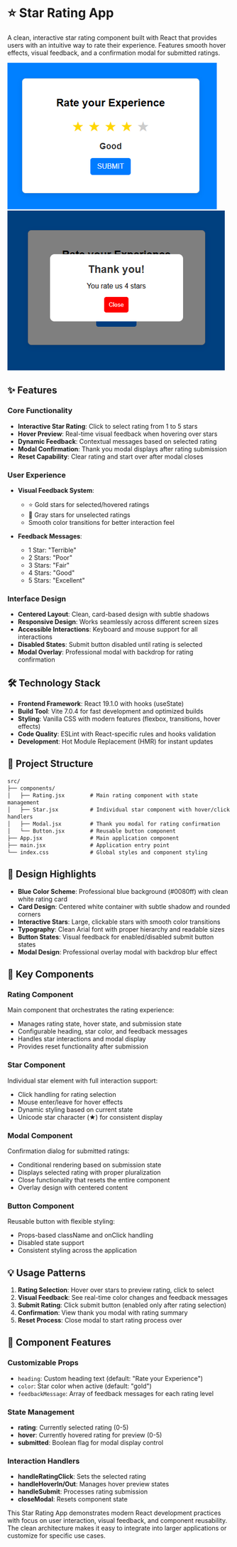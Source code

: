 # ⭐ Star Rating App

A clean, interactive star rating component built with React that provides users with an intuitive way to rate their experience. Features smooth hover effects, visual feedback, and a confirmation modal for submitted ratings.

![Star Rating App](ratings-ui.PNG)
![Star Rating App Feedback](ratings-ui-feedback.PNG)

## ✨ Features

### Core Functionality
- **Interactive Star Rating**: Click to select rating from 1 to 5 stars
- **Hover Preview**: Real-time visual feedback when hovering over stars
- **Dynamic Feedback**: Contextual messages based on selected rating
- **Modal Confirmation**: Thank you modal displays after rating submission
- **Reset Capability**: Clear rating and start over after modal closes

### User Experience
- **Visual Feedback System**: 
  - ⭐ Gold stars for selected/hovered ratings
  - 🔘 Gray stars for unselected ratings
  - Smooth color transitions for better interaction feel

- **Feedback Messages**:
  - 1 Star: "Terrible"
  - 2 Stars: "Poor" 
  - 3 Stars: "Fair"
  - 4 Stars: "Good"
  - 5 Stars: "Excellent"

### Interface Design
- **Centered Layout**: Clean, card-based design with subtle shadows
- **Responsive Design**: Works seamlessly across different screen sizes
- **Accessible Interactions**: Keyboard and mouse support for all interactions
- **Disabled States**: Submit button disabled until rating is selected
- **Modal Overlay**: Professional modal with backdrop for rating confirmation

## 🛠️ Technology Stack

- **Frontend Framework**: React 19.1.0 with hooks (useState)
- **Build Tool**: Vite 7.0.4 for fast development and optimized builds
- **Styling**: Vanilla CSS with modern features (flexbox, transitions, hover effects)
- **Code Quality**: ESLint with React-specific rules and hooks validation
- **Development**: Hot Module Replacement (HMR) for instant updates

## 📁 Project Structure

```
src/
├── components/
│   ├── Rating.jsx        # Main rating component with state management
│   ├── Star.jsx          # Individual star component with hover/click handlers
│   ├── Modal.jsx         # Thank you modal for rating confirmation
│   └── Button.jsx        # Reusable button component
├── App.jsx               # Main application component
├── main.jsx              # Application entry point
└── index.css             # Global styles and component styling
```

## 🎨 Design Highlights

- **Blue Color Scheme**: Professional blue background (#0080ff) with clean white rating card
- **Card Design**: Centered white container with subtle shadow and rounded corners
- **Interactive Stars**: Large, clickable stars with smooth color transitions
- **Typography**: Clean Arial font with proper hierarchy and readable sizes
- **Button States**: Visual feedback for enabled/disabled submit button states
- **Modal Design**: Professional overlay modal with backdrop blur effect

## 🚀 Key Components

### Rating Component
Main component that orchestrates the rating experience:
- Manages rating state, hover state, and submission state
- Configurable heading, star color, and feedback messages
- Handles star interactions and modal display
- Provides reset functionality after submission

### Star Component
Individual star element with full interaction support:
- Click handling for rating selection
- Mouse enter/leave for hover effects
- Dynamic styling based on current state
- Unicode star character (★) for consistent display

### Modal Component
Confirmation dialog for submitted ratings:
- Conditional rendering based on submission state
- Displays selected rating with proper pluralization
- Close functionality that resets the entire component
- Overlay design with centered content

### Button Component
Reusable button with flexible styling:
- Props-based className and onClick handling
- Disabled state support
- Consistent styling across the application

## 💡 Usage Patterns

1. **Rating Selection**: Hover over stars to preview rating, click to select
2. **Visual Feedback**: See real-time color changes and feedback messages
3. **Submit Rating**: Click submit button (enabled only after rating selection)
4. **Confirmation**: View thank you modal with rating summary
5. **Reset Process**: Close modal to start rating process over

## 🎯 Component Features

### Customizable Props
- `heading`: Custom heading text (default: "Rate your Experience")
- `color`: Star color when active (default: "gold")
- `feedbackMessage`: Array of feedback messages for each rating level

### State Management
- **rating**: Currently selected rating (0-5)
- **hover**: Currently hovered rating for preview (0-5)
- **submitted**: Boolean flag for modal display control

### Interaction Handlers
- **handleRatingClick**: Sets the selected rating
- **handleHoverIn/Out**: Manages hover preview states
- **handleSubmit**: Processes rating submission
- **closeModal**: Resets component state

This Star Rating App demonstrates modern React development practices with focus on user interaction, visual feedback, and component reusability. The clean architecture makes it easy to integrate into larger applications or customize for specific use cases.